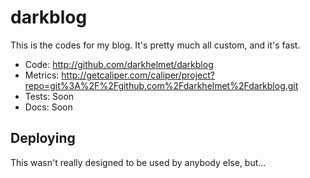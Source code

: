 darkblog
========

This is the codes for my blog. It's pretty much all custom, and it's fast.

* Code: <http://github.com/darkhelmet/darkblog>
* Metrics: <http://getcaliper.com/caliper/project?repo=git%3A%2F%2Fgithub.com%2Fdarkhelmet%2Fdarkblog.git>
* Tests: Soon
* Docs: Soon

Deploying
---------

This wasn't really designed to be used by anybody else, but...